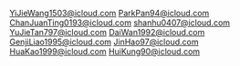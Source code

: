 YiJieWang1503@icloud.com
ParkPan94@icloud.com
ChanJuanTing0193@icloud.com
shanhu0407@icloud.com
YuJieTan797@icloud.com
DaiWan1992@icloud.com
GenjiLiao1995@icloud.com
JinHao97@icloud.com
HuaKao1999@icloud.com
HuiKung90@icloud.com
